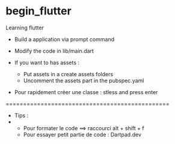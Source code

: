 # begin_flutter
Learning flutter

- Build a application via prompt command
- Modify the code in lib/main.dart
- If you want to has assets :
   - Put assets in a create assets folders
   - Uncomment the assets part in the pubspec.yaml

- Pour rapidement créer une classe : stless and press enter




 ===============================================

- Tips : 
-  - Pour formater le code ==> raccourci alt + shift + f
   - Pour essayer petit partie de code : Dartpad.dev 
